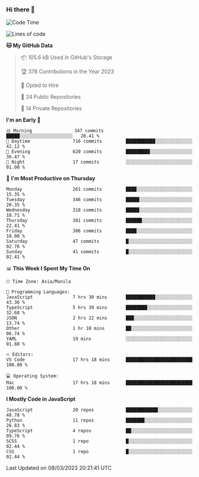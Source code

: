 ### Hi there 👋

<!--START_SECTION:waka-->
![Code Time](http://img.shields.io/badge/Code%20Time-140%20hrs%2048%20mins-blue)

![Lines of code](https://img.shields.io/badge/From%20Hello%20World%20I%27ve%20Written-8.2%20million%20lines%20of%20code-blue)

**🐱 My GitHub Data** 

> 📦 105.6 kB Used in GitHub's Storage 
 > 
> 🏆 378 Contributions in the Year 2023
 > 
> 💼 Opted to Hire
 > 
> 📜 24 Public Repositories 
 > 
> 🔑 14 Private Repositories 
 > 
**I'm an Early 🐤** 

```text
🌞 Morning                347 commits         █████░░░░░░░░░░░░░░░░░░░░   20.41 % 
🌆 Daytime                716 commits         ███████████░░░░░░░░░░░░░░   42.12 % 
🌃 Evening                620 commits         █████████░░░░░░░░░░░░░░░░   36.47 % 
🌙 Night                  17 commits          ░░░░░░░░░░░░░░░░░░░░░░░░░   01.00 % 
```
📅 **I'm Most Productive on Thursday** 

```text
Monday                   261 commits         ████░░░░░░░░░░░░░░░░░░░░░   15.35 % 
Tuesday                  346 commits         █████░░░░░░░░░░░░░░░░░░░░   20.35 % 
Wednesday                318 commits         █████░░░░░░░░░░░░░░░░░░░░   18.71 % 
Thursday                 381 commits         ██████░░░░░░░░░░░░░░░░░░░   22.41 % 
Friday                   306 commits         ████░░░░░░░░░░░░░░░░░░░░░   18.00 % 
Saturday                 47 commits          █░░░░░░░░░░░░░░░░░░░░░░░░   02.76 % 
Sunday                   41 commits          █░░░░░░░░░░░░░░░░░░░░░░░░   02.41 % 
```


📊 **This Week I Spent My Time On** 

```text
🕑︎ Time Zone: Asia/Manila

💬 Programming Languages: 
JavaScript               7 hrs 30 mins       ███████████░░░░░░░░░░░░░░   43.36 % 
TypeScript               5 hrs 39 mins       ████████░░░░░░░░░░░░░░░░░   32.68 % 
JSON                     2 hrs 22 mins       ███░░░░░░░░░░░░░░░░░░░░░░   13.74 % 
Other                    1 hr 10 mins        ██░░░░░░░░░░░░░░░░░░░░░░░   06.74 % 
YAML                     19 mins             ░░░░░░░░░░░░░░░░░░░░░░░░░   01.88 % 

🔥 Editors: 
VS Code                  17 hrs 18 mins      █████████████████████████   100.00 % 

💻 Operating System: 
Mac                      17 hrs 18 mins      █████████████████████████   100.00 % 
```

**I Mostly Code in JavaScript** 

```text
JavaScript               20 repos            ████████████░░░░░░░░░░░░░   48.78 % 
Python                   11 repos            ███████░░░░░░░░░░░░░░░░░░   26.83 % 
TypeScript               4 repos             ██░░░░░░░░░░░░░░░░░░░░░░░   09.76 % 
SCSS                     1 repo              █░░░░░░░░░░░░░░░░░░░░░░░░   02.44 % 
CSS                      1 repo              █░░░░░░░░░░░░░░░░░░░░░░░░   02.44 % 
```




 Last Updated on 08/03/2023 20:21:41 UTC
<!--END_SECTION:waka-->
